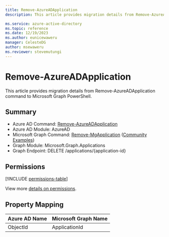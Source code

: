 ```yaml
---
title: Remove-AzureADApplication
description: This article provides migration details from Remove-AzureADApplication command to Microsoft Graph PowerShell.

ms.service: azure-active-directory
ms.topic: reference
ms.date: 12/19/2023
ms.author: eunicewaweru
manager: CelesteDG
author: msewaweru
ms.reviewer: stevemutungi
---
```


# Remove-AzureADApplication

This article provides migration details from Remove-AzureADApplication command to Microsoft Graph PowerShell.

## Summary

+ Azure AD Command: [Remove-AzureADApplication](/powershell/module/azuread/remove-azureadapplication)
+ Azure AD Module: AzureAD
+ Microsoft Graph Command: [Remove-MgApplication](/powershell/module/microsoft.graph.applications/remove-mgapplication) ([Community Examples](https://github.com/orgs/msgraph/discussions?discussions_q=Remove-MgApplication))
+ Graph Module: Microsoft.Graph.Applications
+ Graph Endpoint:  DELETE /applications/{application-id}

## Permissions

[!INCLUDE [permissions-table](~/graphref/api-reference/v1.0/includes/permissions/application-delete-permissions.md)]

View more [details on permissions](/graph/api/application-delete#permissions).

## Property Mapping

|Azure AD Name|Microsoft Graph Name|
|---|---|
|ObjectId|ApplicationId|